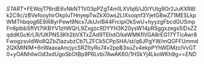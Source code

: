 $START$+FEWojT76rdE6vNkNT1V03pPZgT4m1LXVbj6/iJ0iYUtg9Or2JuKXR8Ik2C9c/zBVefooyhirOkpIuTHnyepTwZkX0ws2LIXsoqnf3YjetG8wZ71MESLkpWMThbqog6E9iR8yrPewI9Ncx7JklJvIB44FrcipiOkSwU+hyyzgFbcdGUSmpFn6plbbSftVt7tKBYV1zhWQrL9Zxgzc9DYYH3K20ysW14pRSggxzegs5lDxZZqddKGcKrLR/fJKPN53Kh2bVXTxZAd9TEhdO/keWMKflVGA8rEG17YTicAwr8FwogzsvIdWo8QZbZlazubzCb7LZFCk5CPpSHA/st/q6JPgYW/mQGFFUmmd2QXMINIM+6nWaaxaAncjycSRZItyRo74v2ppB3suZv4ekpPYhWDMzclVvGT0+yOANhilwOd3xdUgoSbOtBp9P6Lvbi7AwAK60/1HSkYj4LkoWKh9g==$END$